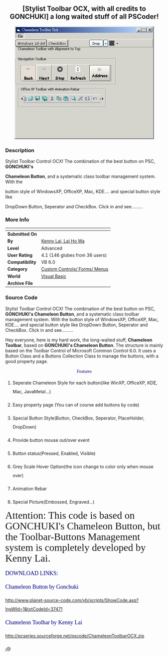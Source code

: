 ﻿<div align="center">

## \[Stylist Toolbar OCX, with all credits to GONCHUKI\] a long waited stuff of all PSCoder\!

<img src="PIC2002811836541.gif">
</div>

### Description

<p>Stylist Toolbar Control OCX! The combination of the best button on PSC, <b>GONCHUKI's

Chameleon Button</b>, and a systematic class toolbar management system. With the

button style of WindowsXP, OfficeXP, Mac, KDE.... and special button style like

DropDown Button, Seperator and CheckBox. Click in and see.........</p>
 
### More Info
 


<span>             |<span>
---                |---
**Submitted On**   |
**By**             |[Kenny Lai, Lai Ho Wa](https://github.com/Planet-Source-Code/PSCIndex/blob/master/ByAuthor/kenny-lai-lai-ho-wa.md)
**Level**          |Advanced
**User Rating**    |4.1 (146 globes from 36 users)
**Compatibility**  |VB 6\.0
**Category**       |[Custom Controls/ Forms/  Menus](https://github.com/Planet-Source-Code/PSCIndex/blob/master/ByCategory/custom-controls-forms-menus__1-4.md)
**World**          |[Visual Basic](https://github.com/Planet-Source-Code/PSCIndex/blob/master/ByWorld/visual-basic.md)
**Archive File**   |[](https://github.com/Planet-Source-Code/kenny-lai-lai-ho-wa-stylist-toolbar-ocx-with-all-credits-to-gonchuki-a-long-waited-stuff-o__1-37831/archive/master.zip)





### Source Code

<p>Stylist Toolbar Control OCX! The combination of the best button on PSC, <b>GONCHUKI's
Chameleon Button</b>, and a systematic class toolbar management system. With the
button style of WindowsXP, OfficeXP, Mac, KDE.... and special button style like
DropDown Button, Seperator and CheckBox. Click in and see.........</p>
<p>Hey everyone, here is my hard work, the long-waited stuff, <b>Chameleon
Toolbar</b>, based on <b>GONCHUKI's Chameleon Button</b>. The structure is
mainly based on the Toolbar Control of Microsoft Common Control 6.0. It uses a
Button Class and a Buttons Collection Class to manage the buttons, with a good
property page.</p>
<p align="center"><font face="Arial Black" color="#000080">Features</font></p>
<ol>
 <li>
 <p style="line-height: 200%">Seperate Chameleon Style for each button(like
 WinXP, OfficeXP, KDE, Mac, JavaMetal...)</li>
 <li>
 <p style="line-height: 200%">Easy property page (You can of course add
 buttons by code)</li>
 <li>
 <p style="line-height: 200%">Special Button Style(Button, CheckBox,
 Seperator, PlaceHolder, DropDown)</li>
 <li>
 <p style="line-height: 200%">Provide button mouse out/over event</li>
 <li>
 <p style="line-height: 200%">Button status(Pressed, Enabled, Visible)</li>
 <li>
 <p style="line-height: 200%">Grey Scale Hover Option(the icon change to
 color only when mouse over)</li>
 <li>
 <p style="line-height: 200%">Animation Rebar</li>
 <li>
 <p style="line-height: 200%">Special Picture(Embossed, Engraved...)</li>
</ol>
<p style="line-height: 200%"><font face="Tahoma" size="6">Attention: This code
is based on GONCHUKI's Chameleon Button, but the Toolbar-Buttons Management
system is completely developed by Kenny Lai.</font></p>
<p style="line-height: 200%"><font face="Tahoma" size="4" color="#000080">DOWNLOAD
LINKS:</font></p>
<p style="line-height: 200%"><font face="Tahoma" size="4" color="#000080">Chameleon
Button by Gonchuki</font></p>
<p style="line-height: 200%"><a href="http://www.planet-source-code.com/vb/scripts/ShowCode.asp?lngWId=1&txtCodeId=37471">http://www.planet-source-code.com/vb/scripts/ShowCode.asp?lngWId=1&txtCodeId=37471</a></p>
<p style="line-height: 200%"><font face="Tahoma" size="4" color="#000080">Chameleon
Toolbar by Kenny Lai</font></p>
<p style="line-height: 200%"><a href="http://pcseries.sourceforge.net/pscode/ChameleonToolbarOCX.zip">http://pcseries.sourceforge.net/pscode/ChameleonToolbarOCX.zip</a></p>
<p style="line-height: 200%">¡@</p>

